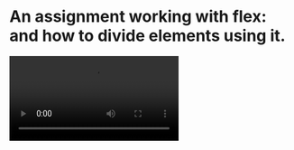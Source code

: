 # An assignment working with flex: and how to divide elements using it.
![](https://s3.amazonaws.com/General_V88/boomyeah2015/codingdojo/curriculum/content/chapter/columns-edit.mp4)